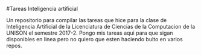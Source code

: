 #Tareas Inteligencia artificial

Un repositorio para compilar las tareas que hice para la clase de Inteligencia Artificial de la Licenciatura de Ciencias de la Computacion de la UNISON el semestre 2017-2. Pongo mis tareas aqui para que sigan disponibles en linea pero no quiero que esten haciendo bulto en varios repos.
